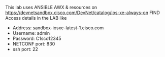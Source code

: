This lab uses ANSIBLE AWX & resources on https://devnetsandbox.cisco.com/DevNet/catalog/ios-xe-always-on
FIND Access details in the LAB like 
- Address: sandbox-iosxe-latest-1.cisco.com
- Username: admin
- Password: C1sco12345
- NETCONF port: 830
- ssh port: 22

